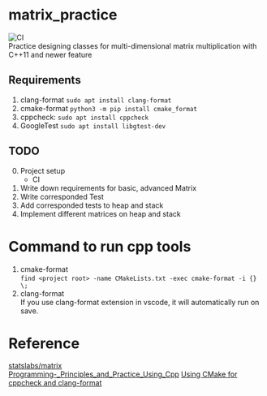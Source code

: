 # matrix_practice
![CI](https://github.com/lentychang/matrix_practice/workflows/CI/badge.svg?branch=master)  
Practice designing classes for multi-dimensional matrix multiplication with C++11 and newer feature

## Requirements
1. clang-format `sudo apt install clang-format`
2. cmake-format `python3 -m pip install cmake_format`
3. cppcheck: `sudo apt install cppcheck`
4. GoogleTest `sudo apt install libgtest-dev`  

## TODO
0. Project setup  
    - CI  
1. Write down requirements for basic, advanced Matrix  
2. Write corresponded Test  
3. Add corresponded tests to heap and stack  
4. Implement different matrices on heap and stack  


# Command to run cpp tools
1. cmake-format  
  `find <project root> -name CMakeLists.txt -exec cmake-format -i {} \;`  
2. clang-format  
    If you use clang-format extension in vscode, it will automatically run on save.


# Reference
[statslabs/matrix](https://github.com/statslabs/matrix.git)  
[Programming-_Principles_and_Practice_Using_Cpp](https://github.com/BjarneStroustrup/Programming-_Principles_and_Practice_Using_Cpp.git)
[Using CMake for cppcheck and clang-format](https://arcanis.me/en/2015/10/17/cppcheck-and-clang-format)
